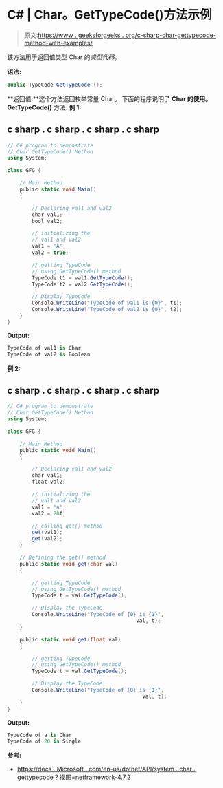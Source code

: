 # C# | Char。GetTypeCode()方法示例

> 原文:[https://www . geeksforgeeks . org/c-sharp-char-gettypecode-method-with-examples/](https://www.geeksforgeeks.org/c-sharp-char-gettypecode-method-with-examples/)

该方法用于返回值类型 Char 的*类型代码*。

**语法:**

```cs
public TypeCode GetTypeCode ();
```

**返回值:**这个方法返回枚举常量 Char。
下面的程序说明了 **Char 的使用。GetTypeCode()** 方法:
**例 1:**

## c sharp . c sharp . c sharp . c sharp

```cs
// C# program to demonstrate
// Char.GetTypeCode() Method
using System;

class GFG {

    // Main Method
    public static void Main()
    {

        // Declaring val1 and val2
        char val1;
        bool val2;

        // initializing the
        // val1 and val2
        val1 = 'A';
        val2 = true;

        // getting TypeCode
        // using GetTypeCode() method
        TypeCode t1 = val1.GetTypeCode();
        TypeCode t2 = val2.GetTypeCode();

        // Display TypeCode
        Console.WriteLine("TypeCode of val1 is {0}", t1);
        Console.WriteLine("TypeCode of val2 is {0}", t2);
    }
}
```

**Output:** 

```cs
TypeCode of val1 is Char
TypeCode of val2 is Boolean
```

**例 2:**

## c sharp . c sharp . c sharp . c sharp

```cs
// C# program to demonstrate
// Char.GetTypeCode() Method
using System;

class GFG {

    // Main Method
    public static void Main()
    {

        // Declaring val1 and val2
        char val1;
        float val2;

        // initializing the
        // val1 and val2
        val1 = 'a';
        val2 = 20f;

        // calling get() method
        get(val1);
        get(val2);
    }

    // Defining the get() method
    public static void get(char val)
    {

        // getting TypeCode
        // using GetTypeCode() method
        TypeCode t = val.GetTypeCode();

        // Display the TypeCode
        Console.WriteLine("TypeCode of {0} is {1}",
                                          val, t);
    }

    public static void get(float val)
    {

        // getting TypeCode
        // using GetTypeCode() method
        TypeCode t = val.GetTypeCode();

        // Display the TypeCode
        Console.WriteLine("TypeCode of {0} is {1}",
                                            val, t);
    }
}
```

**Output:** 

```cs
TypeCode of a is Char
TypeCode of 20 is Single
```

**参考:**

*   [https://docs . Microsoft . com/en-us/dotnet/API/system . char . gettypecode？视图=netframework-4.7.2](https://docs.microsoft.com/en-us/dotnet/api/system.char.gettypecode?view=netframework-4.7.2)